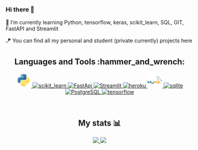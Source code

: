 ### Hi there 👋

:dart: I’m currently learning Python, tensorflow, keras, scikit_learn, SQL, GIT, FastAPI and Streamlit

:kite: You can find all my personal and student (private currently) projects here

<h2 align="center">Languages and Tools :hammer_and_wrench:</h2>

<p align="center"> 
<a href="https://www.python.org" target="_blank"> <img src="https://raw.githubusercontent.com/devicons/devicon/master/icons/python/python-original.svg" alt="python" width="40" height="40"/> </a> 
<a href="https://scikit-learn.org/" target="_blank"> <img src="https://upload.wikimedia.org/wikipedia/commons/0/05/Scikit_learn_logo_small.svg" alt="scikit_learn" width="40" height="40"/> </a>
<a href="https://fastapi.tiangolo.com/" target="_blank"> <img src="https://pbs.twimg.com/profile_images/1417542931209199621/fWMEIB5j_400x400.jpg" alt="FastApi" width="40" height="40"/> </a> 
<a href="https://streamlit.io/" target="_blank"> <img src="https://streamlit.io/favicon.svg" alt="Streamlit" width="40" height="40"/> </a>
<a href="https://heroku.com" target="_blank"> <img src="https://www.vectorlogo.zone/logos/heroku/heroku-icon.svg" alt="heroku" width="40" height="40"/> </a> 
<a href="https://www.mysql.com/" target="_blank"> <img src="https://raw.githubusercontent.com/devicons/devicon/master/icons/mysql/mysql-original-wordmark.svg" alt="mysql" width="40" height="40"/> </a> 
<a href="https://www.sqlite.org/" target="_blank"> <img src="https://www.vectorlogo.zone/logos/sqlite/sqlite-icon.svg" alt="sqlite" width="40" height="40"/> </a>
  <a href="https://www.postgresql.org/" target="_blank"> <img src="https://www.postgresql.org/media/img/about/press/elephant.png" alt="PostgreSQL" width="40" height="40"/> </a>
<a href="https://www.tensorflow.org" target="_blank"> <img src="https://www.vectorlogo.zone/logos/tensorflow/tensorflow-icon.svg" alt="tensorflow" width="40" height="40"/>  </a>  
 </p>
 
 <br>
 
<h2 align="center">My stats 📊</h2> 

<div align="center">
   <a href="https://github.com/Tomlora">
   <img height="148em" src="https://github-readme-stats.vercel.app/api?username=Tomlora&show_icons=true&theme=dark&include_all_commits=true&count_private=true"/>
  <img height="148em" src="https://github-readme-stats.vercel.app/api/top-langs/?username=Tomlora&layout=compact&langs_count=4&theme=dark"/>
</div>
